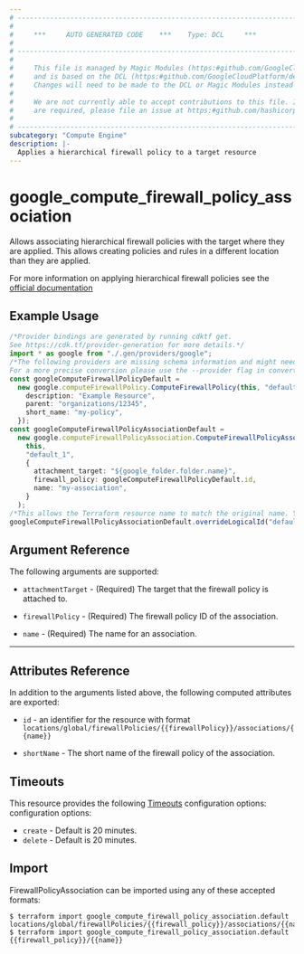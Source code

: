 ```yaml
---
# ----------------------------------------------------------------------------
#
#     ***     AUTO GENERATED CODE    ***    Type: DCL     ***
#
# ----------------------------------------------------------------------------
#
#     This file is managed by Magic Modules (https:#github.com/GoogleCloudPlatform/magic-modules)
#     and is based on the DCL (https:#github.com/GoogleCloudPlatform/declarative-resource-client-library).
#     Changes will need to be made to the DCL or Magic Modules instead of here.
#
#     We are not currently able to accept contributions to this file. If changes
#     are required, please file an issue at https:#github.com/hashicorp/terraform-provider-google/issues/new/choose
#
# ----------------------------------------------------------------------------
subcategory: "Compute Engine"
description: |-
  Applies a hierarchical firewall policy to a target resource
---
```


# google\_compute\_firewall\_policy\_association

Allows associating hierarchical firewall policies with the target where they are applied. This allows creating policies and rules in a different location than they are applied.

For more information on applying hierarchical firewall policies see the [official documentation](https://cloud.google.com/vpc/docs/firewall-policies#managing_hierarchical_firewall_policy_resources)

## Example Usage

```typescript
/*Provider bindings are generated by running cdktf get.
See https://cdk.tf/provider-generation for more details.*/
import * as google from "./.gen/providers/google";
/*The following providers are missing schema information and might need manual adjustments to synthesize correctly: google.
For a more precise conversion please use the --provider flag in convert.*/
const googleComputeFirewallPolicyDefault =
  new google.computeFirewallPolicy.ComputeFirewallPolicy(this, "default", {
    description: "Example Resource",
    parent: "organizations/12345",
    short_name: "my-policy",
  });
const googleComputeFirewallPolicyAssociationDefault =
  new google.computeFirewallPolicyAssociation.ComputeFirewallPolicyAssociation(
    this,
    "default_1",
    {
      attachment_target: "${google_folder.folder.name}",
      firewall_policy: googleComputeFirewallPolicyDefault.id,
      name: "my-association",
    }
  );
/*This allows the Terraform resource name to match the original name. You can remove the call if you don't need them to match.*/
googleComputeFirewallPolicyAssociationDefault.overrideLogicalId("default");

```

## Argument Reference

The following arguments are supported:

*   `attachmentTarget` -
    (Required)
    The target that the firewall policy is attached to.

*   `firewallPolicy` -
    (Required)
    The firewall policy ID of the association.

*   `name` -
    (Required)
    The name for an association.

***

## Attributes Reference

In addition to the arguments listed above, the following computed attributes are exported:

*   `id` - an identifier for the resource with format `locations/global/firewallPolicies/{{firewallPolicy}}/associations/{{name}}`

*   `shortName` -
    The short name of the firewall policy of the association.

## Timeouts

This resource provides the following
[Timeouts](https://developer.hashicorp.com/terraform/plugin/sdkv2/resources/retries-and-customizable-timeouts) configuration options: configuration options:

* `create` - Default is 20 minutes.
* `delete` - Default is 20 minutes.

## Import

FirewallPolicyAssociation can be imported using any of these accepted formats:

```console
$ terraform import google_compute_firewall_policy_association.default locations/global/firewallPolicies/{{firewall_policy}}/associations/{{name}}
$ terraform import google_compute_firewall_policy_association.default {{firewall_policy}}/{{name}}
```
